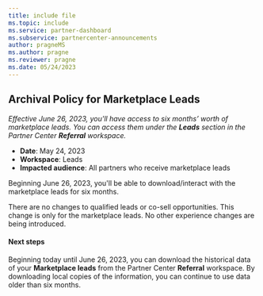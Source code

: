 ```yaml
---
title: include file
ms.topic: include
ms.service: partner-dashboard
ms.subservice: partnercenter-announcements
author: pragneMS
ms.author: pragne
ms.reviewer: pragne
ms.date: 05/24/2023
---
```


## Archival Policy for Marketplace Leads

*Effective June 26, 2023, you'll have access to six months’ worth of marketplace leads. You can access them under the **Leads** section in the Partner Center **Referral** workspace.*

- **Date**: May 24, 2023
- **Workspace**: Leads
- **Impacted audience**: All partners who receive marketplace leads

Beginning June 26, 2023, you'll be able to download/interact with the marketplace leads for six months.

There are no changes to qualified leads or co-sell opportunities. This change is only for the marketplace leads. No other experience changes are being introduced.

#### Next steps

Beginning today until June 26, 2023, you can download the historical data of your **Marketplace leads** from the Partner Center **Referral** workspace. By downloading local copies of the information, you can continue to use data older than six months.
